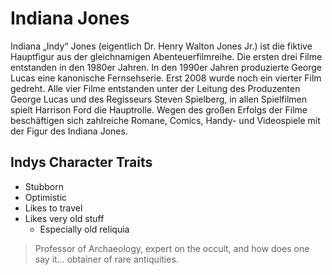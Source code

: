 # Indiana Jones

Indiana „Indy“ Jones (eigentlich Dr. Henry Walton Jones Jr.) ist die fiktive Hauptfigur aus der gleichnamigen Abenteuerfilmreihe. Die ersten drei Filme entstanden in den 1980er Jahren. 
In den 1990er Jahren produzierte George Lucas eine kanonische Fernsehserie. Erst 2008 wurde noch ein vierter Film gedreht. 
Alle vier Filme entstanden unter der Leitung des Produzenten George Lucas und des Regisseurs Steven Spielberg, in allen Spielfilmen spielt Harrison Ford die Hauptrolle. 
Wegen des großen Erfolgs der Filme beschäftigen sich zahlreiche Romane, Comics, Handy- und Videospiele mit der Figur des Indiana Jones.

## Indys Character Traits

* Stubborn
* Optimistic
* Likes to travel
* Likes very old stuff
	* Especially old reliquia
	
> Professor of Archaeology, expert on the occult, and how does one say it… obtainer of rare antiquities.